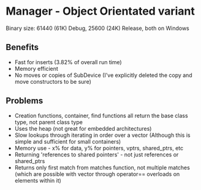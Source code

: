# Manager - Object Orientated variant

Binary size: 61440 (61K) Debug, 25600 (24K) Release, both on Windows

## Benefits

- Fast for inserts (3.82% of overall run time)
- Memory efficient
- No moves or copies of SubDevice (I've explicitly deleted the copy and move constructors to be sure)

## Problems

- Creation functions, container, find functions all return the base class type, not parent class type
- Uses the heap (not great for embedded architectures)
- Slow lookups through iterating in order over a vector (Although this is simple and sufficient for small containers)
- Memory use - x% for data, y% for pointers, vptrs, shared_ptrs, etc
- Returning 'references to shared pointers' - not just references or shared_ptrs
- Returns only first match from matches function, not multiple matches (which are possible with vector through operator== overloads on elements within it)
